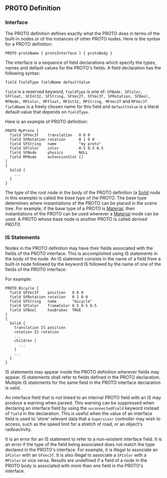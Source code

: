 ## PROTO Definition

### Interface

The PROTO definition defines exactly what the PROTO does in terms of the built-in nodes or of the instances of other PROTO nodes.
Here is the syntax for a PROTO definition:

```
PROTO protoName [ protoInterface ] { protoBody }
```

The interface is a sequence of field declarations which specify the types, names and default values for the PROTO's fields.
A field declaration has the following syntax:

```
field fieldType fieldName defaultValue
```

`field` is a reserved keyword, `fieldType` is one of: `SFNode, SFColor, SFFloat, SFInt32, SFString, SFVec2f, SFVec3f, SFRotation, SFBool, MFNode, MFColor, MFFloat, MFInt32, MFString, MFVec2f` and `MFVec3f`.
`fieldName` is a freely chosen name for this field and `defaultValue` is a literal default value that depends on `fieldType`.

Here is an example of PROTO definition:

```
PROTO MyProto [
  field SFVec3f    translation   0 0 0
  field SFRotation rotation      0 1 0 0
  field SFString   name          "my proto"
  field SFColor    color         0.5 0.5 0.5
  field SFNode     physics       NULL
  field MFNode     extensionSlot []
]
{
  Solid {
    ...
  }
}
```

The type of the root node in the body of the PROTO definition (a [Solid](solid.md) node in this example) is called the *base type* of the PROTO.
The base type determines where instantiations of the PROTO can be placed in the scene tree.
For example, if the base type of a PROTO is [Material](material.md), then instantiations of the PROTO can be used wherever a [Material](material.md) mode can be used.
A PROTO whose base node is another PROTO is called *derived PROTO*.

### IS Statements

Nodes in the PROTO definition may have their fields associated with the fields of the PROTO interface.
This is accomplished using IS statements in the body of the node.
An IS statement consists in the name of a field from a built-in node followed by the keyword IS followed by the name of one of the fields of the PROTO interface:

For example:

```
PROTO Bicycle [
  field SFVec3f    position   0 0 0
  field SFRotation rotation   0 1 0 0
  field SFString   name       "bicycle"
  field SFColor    frameColor 0.5 0.5 0.5
  field SFBool     hasBrakes  TRUE
]
{
  Solid {
    translation IS position
    rotation IS rotation
    ...
    children [
      ...
    ]
    ...
  }
}
```

IS statements may appear inside the PROTO definition wherever fields may appear.
IS statements shall refer to fields defined in the PROTO declaration.
Multiple IS statements for the same field in the PROTO interface declaration is valid.

An interface field that is not linked to an internal PROTO field with an IS may produce a warning when parsed.
This warning can be suppressed when declaring an interface field by using the `unconnectedField` keyword instead of `field` in the declaration.
This is useful when the value of an interface field is used to 'store' relevant data that a `Supervisor` controller may wish to access, such as the speed limit for a stretch of road, or an object's radioactivity.

It is an error for an IS statement to refer to a non-existent interface field.
It is an error if the type of the field being associated does not match the type declared in the PROTO's interface.
For example, it is illegal to associate an `SFColor` with an `SFVec3f`.
It is also illegal to associate a `SFColor` with a `MFColor` or vice versa.
Results are undefined if a field of a node in the PROTO body is associated with more than one field in the PROTO's interface.
